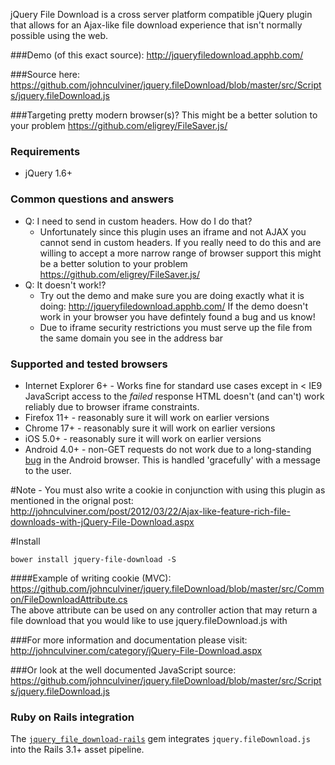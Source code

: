 jQuery File Download is a cross server platform compatible jQuery plugin that allows for an Ajax-like file download experience that isn't normally possible using the web.

###Demo (of this exact source):
http://jqueryfiledownload.apphb.com/

###Source here:
https://github.com/johnculviner/jquery.fileDownload/blob/master/src/Scripts/jquery.fileDownload.js

###Targeting pretty modern browser(s)?
This might be a better solution to your problem https://github.com/eligrey/FileSaver.js/

### Requirements
* jQuery 1.6+
 
### Common questions and answers
* Q: I need to send in custom headers. How do I do that?
  *  Unfortunately since this plugin uses an iframe and not AJAX you cannot send in custom headers. If you really need to do this and are willing to accept a more narrow range of browser support this might be a better solution to your problem https://github.com/eligrey/FileSaver.js/
* Q: It doesn't work!?
  * Try out the demo and make sure you are doing exactly what it is doing: http://jqueryfiledownload.apphb.com/ If the demo doesn't work in your browser you have defintely found a bug and us know!
  * Due to iframe security restrictions you must serve up the file from the same domain you see in the address bar

### Supported and tested browsers
* Internet Explorer 6+ - Works fine for standard use cases except in < IE9 JavaScript access to the *failed* response HTML doesn't (and can't) work reliably due to browser iframe constraints.
* Firefox 11+ - reasonably sure it will work on earlier versions
* Chrome 17+ - reasonably sure it will work on earlier versions
* iOS 5.0+ - reasonably sure it will work on earlier versions
* Android 4.0+ - non-GET requests do not work due to a long-standing [bug](http://code.google.com/p/android/issues/detail?id=1780) in the Android browser. This is handled 'gracefully' with a message to the user.


#Note - You must also write a cookie in conjunction with using this plugin as mentioned in the orignal post:
http://johnculviner.com/post/2012/03/22/Ajax-like-feature-rich-file-downloads-with-jQuery-File-Download.aspx

#Install
```
bower install jquery-file-download -S
```

####Example of writing cookie (MVC):
https://github.com/johnculviner/jquery.fileDownload/blob/master/src/Common/FileDownloadAttribute.cs<br/>
The above attribute can be used on any controller action that may return a file download that you would like to use jquery.fileDownload.js with

###For more information and documentation please visit:
http://johnculviner.com/category/jQuery-File-Download.aspx

###Or look at the well documented JavaScript source:
https://github.com/johnculviner/jquery.fileDownload/blob/master/src/Scripts/jquery.fileDownload.js

### Ruby on Rails integration

The [`jquery_file_download-rails`](https://github.com/rcook/jquery_file_download-rails)
gem integrates `jquery.fileDownload.js` into the Rails 3.1+ asset pipeline.

